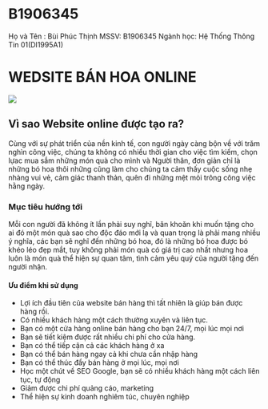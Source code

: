 # B1906345
<p>Họ và Tên : Bùi Phúc Thịnh
MSSV: B1906345
Ngành học: Hệ Thống Thông Tin 01(DI1995A1)
    </p>
<!DOCTYPE html>
<html>
<head>
	<title>Website Bán Hoa</title>
	<meta charset="utf-8">
</head>
<body>
	<h1> <b>WEDSITE BÁN HOA ONLINE </b></h1>
 <img src="https://hoaonline247.com/photos/view/photos/253x253-cc//5d730d6b9d9b35084c8b4568.jpg"/>
    <h2> <b> Vì sao Website online được tạo ra? </b></h1>
       <p>
         Cùng với sự phát triển của nền kinh tế, con người ngày càng bộn về với trăm nghìn công việc, chúng ta không có nhiều thời gian cho việc tìm kiếm, chọn lựac mua sắm những món quà cho mình và Người thân, đơn giản chỉ là những bó hoa thôi những cũng làm cho chúng ta cảm thấy cuộc sống nhẹ nhàng vui vẻ, cảm giác thanh thản, quên đi những mệt mỏi trông công việc hằng ngày. 
    </p>
    <h3> <b>Mục tiêu hướng tới</b></h1>
       <p>
         Mỗi con người đã không ít lần phải suy nghĩ, băn khoăn khi muốn tặng cho ai đó một món quà sao cho độc đáo mới lạ và quan trọng là phải mang nhiều ý nghĩa, các bạn sẽ nghĩ đến những bó hoa, đó là những bó hoa được bó khéo léo đẹp mắt, tuy không phải món quà có giá trị cao nhất nhưng hoa luôn là món quà thể hiện sự quan tâm, tình cảm yêu quý của người tặng đến người nhận.
    </p>
    <h4> <b>Ưu điểm khi sử dụng</b></h1>
       <p>
           <ul>
       <li>  Lợi ích đầu tiên của website bán hàng thì tất nhiên là giúp bán được hàng rồi.</li> 
      <li>   Có nhiều khách hàng một cách thường xuyên và liên tục.</li> 
      <li>   Bạn có một cửa hàng online bán hàng cho bạn 24/7, mọi lúc mọi nơi</li> 
       <li>  Bạn sẽ tiết kiệm được rất nhiều chi phí cho cửa hàng.</li> 
       <li>  Bạn có thể tiếp cận cả các khách hàng ở xa</li> 
      <li>   Bạn có thể bán hàng ngay cả khi chưa cần nhập hàng</li> 
        <li> Bạn có thể thúc đẩy bán hàng ở mọi lúc, mọi nơi</li> 
      <li>   Học một chút về SEO Google, bạn sẽ có nhiều khách hàng một cách liên tục, tự động</li> 
       <li>  Giảm được chi phí quảng cáo, marketing</li> 
      <li>   Thể hiện sự kinh doanh nghiêm túc, chuyên nghiệp</li> 
             </ul> 
    </p>
</body>
</html>
